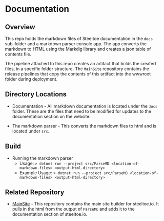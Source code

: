 # Documentation

## Overview

This repo holds the markdown files of Steeltoe documentation in the `docs` sub-folder and a markdown parser console app. The app converts the markdown to HTML using the Markdig library and creates a json table of contents file.

The pipeline attached to this repo creates an artifact that holds the created files, in a specific folder structure. The `MainSite` repository contains the release pipelines that copy the contents of this artifact into the wwwroot folder during deployment.

## Directory Locations

* Documentation - All markdown documentation is located under the `docs` folder. These are the files that need to be modified for updates to the documentation section on the website.

* The markdown parser - This converts the markdown files to html and is located under `src`.

## Build

* Running the markdown parser
  * Usage: `> dotnet run --project src/ParseMD <location-of-markdown-files> <output-html-directory>`
  * Example Usage: `> dotnet run --project src/ParseMD <location-of-markdown-files> <output-html-directory>`

## Related Repository

* [MainSite](https://github.com/SteeltoeOSS/mainsite) - This repository contains the main site builder for steeltoe.io. It pulls in the html from the output of `ParseMD` and adds it to the documentation section of steeltoe.io.
